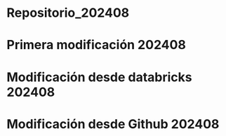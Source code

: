 # Repositorio_202408
# Primera modificación 202408
# Modificación desde databricks 202408 
# Modificación desde Github 202408
